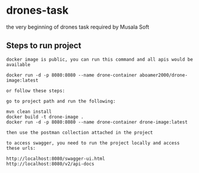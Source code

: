 # drones-task
the very beginning of drones task required by Musala Soft

## Steps to run project
```
docker image is public, you can run this command and all apis would be available

docker run -d -p 8080:8080 --name drone-container aboamer2000/drone-image:latest

or follow these steps:

go to project path and run the following:

mvn clean install
docker build -t drone-image .
docker run -d -p 8080:8080 --name drone-container drone-image:latest

then use the postman collection attached in the project

to access swagger, you need to run the project locally and access these urls:

http://localhost:8080/swagger-ui.html
http://localhost:8080/v2/api-docs

```
